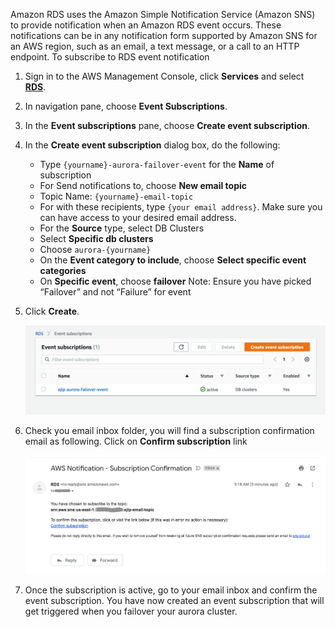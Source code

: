 Amazon RDS uses the Amazon Simple Notification Service (Amazon SNS) to provide notification when an Amazon RDS event occurs. These notifications can be in any notification form supported by Amazon SNS for an AWS region, such as an email, a text message, or a call to an HTTP endpoint.
To subscribe to RDS event notification

1. Sign in to the AWS Management Console, click **Services** and select **[RDS](https://console.aws.amazon.com/rds/)**.
2. In navigation pane, choose **Event Subscriptions**. 
3. In the **Event subscriptions** pane, choose **Create event subscription**. 
4. In the **Create event subscription** dialog box, do the following:
   - Type `{yourname}-aurora-failover-event` for the **Name** of subscription
   - For Send notifications to, choose **New email topic**
   - Topic Name: `{yourname}-email-topic`
   - For with these recipients, type `{your email address}`.  Make sure you can have access to your desired email address.
   - For the **Source** type, select DB Clusters
   - Select **Specific db clusters**
   - Choose `aurora-{yourname}`
   - On the **Event category to include**, choose **Select specific event categories**
   - On **Specific event**, choose **failover**
      Note: Ensure you have picked “Failover” and not “Failure” for event
5. Click **Create**.
 
    ![event subscriptions](assets/images/event_notif_subscription.png)

6. Check you email inbox folder, you will find a subscription confirmation email as following. Click on **Confirm subscription** link
   
   ![](assets/images/email_subscriptions_conrifm.png)
   
7. Once the subscription is active, go to your email inbox and confirm the event subscription. You have now created an event subscription that will get triggered when you failover your aurora cluster.
